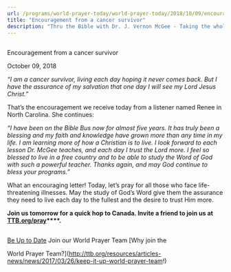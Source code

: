 ```yaml
---
url: /programs/world-prayer-today/world-prayer-today/2018/10/09/encouragement-from-a-cancer-survivor
title: "Encouragement from a cancer survivor"
description: "Thru the Bible with Dr. J. Vernon McGee - Taking the whole Word to the whole world"
---
```







## 
 Encouragement from a cancer survivor


October 09, 2018




*“I am a cancer survivor, living each day hoping it never comes back. But I have the assurance of my salvation that one day I will see my Lord Jesus Christ.”*


That’s the encouragement we receive today from a listener named Renee in North Carolina. She continues:


*“I have been on the Bible Bus now for almost five years. It has truly been a blessing and my faith and knowledge have grown more than any time in my life. I am learning more of how a Christian is to live. I look forward to each lesson Dr. McGee teaches, and each day I trust the Lord more.*
*I feel so blessed to live in a free country and to be able to study the Word of God with such a powerful teacher. Thanks again, and may God continue to bless your programs.”*


What an encouraging letter! Today, let’s pray for all those who face life-threatening illnesses. May the study of God’s Word give them the assurance they need to live each day to the fullest and the desire to trust Him more.


**Join us tomorrow for a quick hop to Canada. Invite a friend to join us at** **[**TTB.org/pray**](http://www.TTB.org/pray)****.**





## 




[Be Up to Date](http://feeds.feedburner.com/WorldPrayerToday "World Prayer Today RSS Feed")
Join our World Prayer Team
[Why join the  

World Prayer Team?](http://ttb.org/resources/articles-news/news/2017/03/26/keep-it-up-world-prayer-team!)




